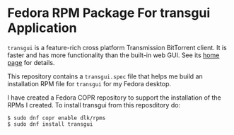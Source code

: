 # Fedora RPM Package For transgui Application

`transgui` is a feature-rich cross platform Transmission BitTorrent
client. It is faster and has more functionality than the built-in web GUI.
See its [home page](https://github.com/transmission-remote-gui/transgui)
for details.

This repository contains a `transgui.spec` file that helps me build
an installation RPM file for `transgui` for my Fedora desktop.

I have created a Fedora COPR repository to support the installation of
the RPMs I created.  To install transgui from this reposditory do:
```
$ sudo dnf copr enable dlk/rpms
$ sudo dnf install transgui
```
